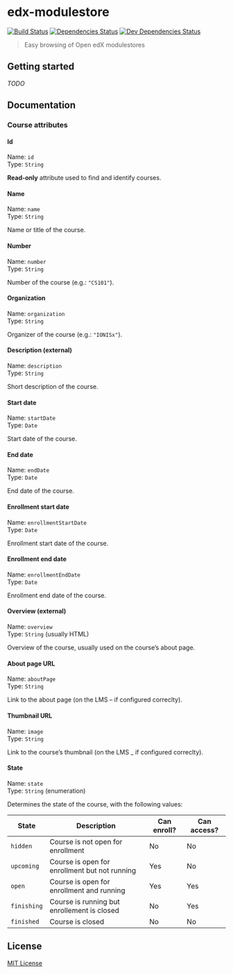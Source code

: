 # edx-modulestore

[![Build Status](https://circleci.com/gh/IONISx/edx-modulestore-node.svg?style=svg)](https://circleci.com/gh/IONISx/edx-modulestore-node)
[![Dependencies Status](https://david-dm.org/IONISx/edx-modulestore-node.svg)](https://david-dm.org/IONISx/edx-modulestore-node)
[![Dev Dependencies Status](https://david-dm.org/IONISx/edx-modulestore-node/dev-status.svg)](https://david-dm.org/IONISx/edx-modulestore-node#info=devDependencies)

> Easy browsing of Open edX modulestores

## Getting started

*TODO*

## Documentation

### Course attributes

#### Id

Name: `id`  
Type: `String`  

**Read-only** attribute used to find and identify courses.

#### Name

Name: `name`  
Type: `String`  

Name or title of the course.

#### Number

Name: `number`  
Type: `String`  

Number of the course (e.g.: `"CS101"`).

#### Organization

Name: `organization`  
Type: `String`  

Organizer of the course (e.g.: `"IONISx"`).

#### Description (external)

Name: `description`  
Type: `String`  

Short description of the course.

#### Start date

Name: `startDate`  
Type: `Date`  

Start date of the course.

#### End date

Name: `endDate`  
Type: `Date`  

End date of the course.

#### Enrollment start date

Name: `enrollmentStartDate`  
Type: `Date`  

Enrollment start date of the course.

#### Enrollment end date

Name: `enrollmentEndDate`  
Type: `Date`  

Enrollment end date of the course.

#### Overview (external)

Name: `overview`  
Type: `String` (usually HTML)  

Overview of the course, usually used on the course’s about page.

#### About page URL

Name: `aboutPage`  
Type: `String`  

Link to the about page (on the LMS – if configured correclty).

#### Thumbnail URL

Name: `image`  
Type: `String`  

Link to the course’s thumbnail (on the LMS _ if configured correclty).

#### State

Name: `state`  
Type: `String` (enumeration)  

Determines the state of the course, with the following values:

State | Description | Can enroll? | Can access?
--- | --- | --- | ---
`hidden` | Course is not open for enrollment | No | No
`upcoming` | Course is open for enrollment but not running | Yes | No
`open` | Course is open for enrollment and running | Yes | Yes
`finishing` | Course is running but enrollement is closed | No | Yes
`finished` | Course is closed | No | No

## License

[MIT License](http://en.wikipedia.org/wiki/MIT_License)
